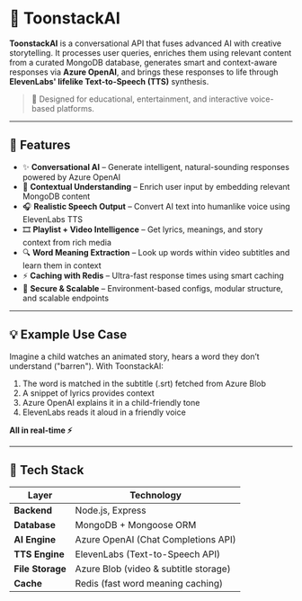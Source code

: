 # 🎨 ToonstackAI

**ToonstackAI** is a conversational API that fuses advanced AI with creative storytelling. It processes user queries, enriches them using relevant content from a curated MongoDB database, generates smart and context-aware responses via **Azure OpenAI**, and brings these responses to life through **ElevenLabs' lifelike Text-to-Speech (TTS)** synthesis.

> 🎯 Designed for educational, entertainment, and interactive voice-based platforms.

---

## 🚀 Features

- ✨ **Conversational AI** – Generate intelligent, natural-sounding responses powered by Azure OpenAI  
- 🧠 **Contextual Understanding** – Enrich user input by embedding relevant MongoDB content  
- 🎧 **Realistic Speech Output** – Convert AI text into humanlike voice using ElevenLabs TTS  
- 🎞️ **Playlist + Video Intelligence** – Get lyrics, meanings, and story context from rich media  
- 🔍 **Word Meaning Extraction** – Look up words within video subtitles and learn them in context  
- ⚡ **Caching with Redis** – Ultra-fast response times using smart caching  
- 📜 **Secure & Scalable** – Environment-based configs, modular structure, and scalable endpoints  

---

## 💡 Example Use Case

Imagine a child watches an animated story, hears a word they don’t understand ("barren"). With ToonstackAI:

1. The word is matched in the subtitle (.srt) fetched from Azure Blob
2. A snippet of lyrics provides context
3. Azure OpenAI explains it in a child-friendly tone
4. ElevenLabs reads it aloud in a friendly voice

**All in real-time ⚡**

---

## 🧰 Tech Stack

| Layer           | Technology                            |
|------------------|----------------------------------------|
| **Backend**      | Node.js, Express                      |
| **Database**     | MongoDB + Mongoose ORM                |
| **AI Engine**    | Azure OpenAI (Chat Completions API)   |
| **TTS Engine**   | ElevenLabs (Text-to-Speech API)       |
| **File Storage** | Azure Blob (video & subtitle storage) |
| **Cache**        | Redis (fast word meaning caching)     |
